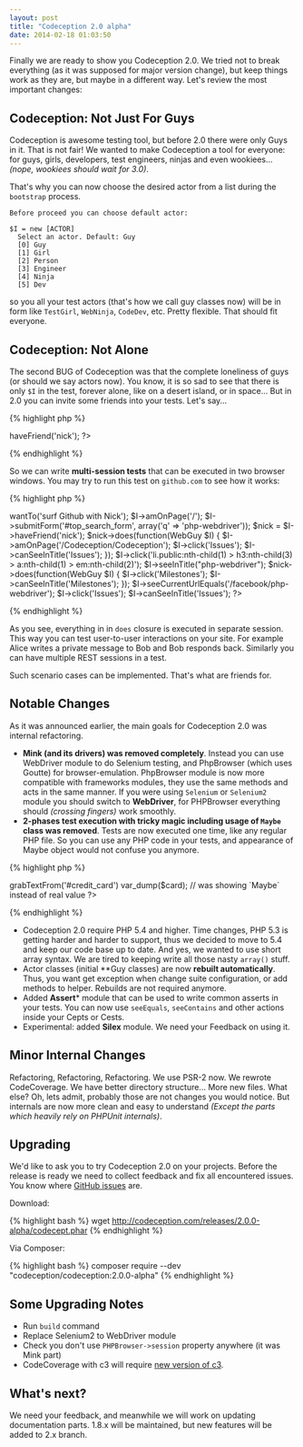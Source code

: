 ```yaml
---
layout: post
title: "Codeception 2.0 alpha"
date: 2014-02-18 01:03:50
---
```


Finally we are ready to show you Codeception 2.0. We tried not to break everything (as it was supposed for major version change), but keep things work as they are, but maybe in a different way. Let's review the most important changes:

## Codeception: Not Just For Guys

Codeception is awesome testing tool, but before 2.0 there were only Guys in it. That is not fair! We wanted to make Codeception a tool for everyone: for guys, girls, developers, test engineers, ninjas and even wookiees... *(nope, wookiees should wait for 3.0)*. 

That's why you can now choose the desired actor from a list during the `bootstrap` process.

```
Before proceed you can choose default actor:

$I = new [ACTOR]
  Select an actor. Default: Guy  
  [0] Guy
  [1] Girl
  [2] Person
  [3] Engineer
  [4] Ninja
  [5] Dev

```

so you all your test actors (that's how we call guy classes now) will be in form like `TestGirl`, `WebNinja`, `CodeDev`, etc. Pretty flexible. That should fit everyone.

## Codeception: Not Alone

The second BUG of Codeception was that the complete loneliness of guys (or should we say actors now). You know, it is so sad to see that there is only `$I` in the test, forever alone, like on a desert island, or in space... But in 2.0 you can invite some friends into your tests. Let's say...

{% highlight php %}
<?php
$I = new WebGuy($scenario);
$nick = $I->haveFriend('nick');
?>
{% endhighlight %}

So we can write **multi-session tests** that can be executed in two browser windows. 
You may try to run this test on `github.com` to see how it works:

{% highlight php %}
<?php
$I = new WebGuy($scenario);
$I->wantTo('surf Github with Nick');
$I->amOnPage('/');
$I->submitForm('#top_search_form', array('q' => 'php-webdriver'));
$nick = $I->haveFriend('nick');
$nick->does(function(WebGuy $I) {
    $I->amOnPage('/Codeception/Codeception');
    $I->click('Issues');
    $I->canSeeInTitle('Issues');
});
$I->click('li.public:nth-child(1) > h3:nth-child(3) > a:nth-child(1) > em:nth-child(2)');
$I->seeInTitle("php-webdriver");
$nick->does(function(WebGuy $I) {
    $I->click('Milestones');
    $I->canSeeInTitle('Milestones');
});
$I->seeCurrentUrlEquals('/facebook/php-webdriver');
$I->click('Issues');
$I->canSeeInTitle('Issues');
?>
{% endhighlight %}

As you see, everything in in `does` closure is executed in separate session. This way you can test user-to-user interactions on your site. For example Alice writes a private message to Bob and Bob responds back. Similarly you can have multiple REST sessions in a test. 

Such scenario cases can be implemented. That's what are friends for. 

## Notable Changes

As it was announced earlier, the main goals for Codeception 2.0 was internal refactoring.

* **Mink (and its drivers) was removed completely**. Instead you can use WebDriver module to do Selenium testing, and PhpBrowser (which uses Goutte) for browser-emulation. PhpBrowser module is now more compatible with frameworks modules, they use the same methods and acts in the same manner. If you were using `Selenium` or `Selenium2` module you should switch to **WebDriver**, for PHPBrowser everything should *(crossing fingers)* work smoothly.
* **2-phases test execution with tricky magic including usage of `Maybe` class was removed**. Tests are now executed one time, like any regular PHP file. So you can use any PHP code in your tests, and appearance of Maybe object would not confuse you anymore.

{% highlight php %}
<?php
$card = $I->grabTextFrom('#credit_card')
var_dump($card); // was showing `Maybe` instead of real value
?>
{% endhighlight %}

* Codeception 2.0 require PHP 5.4 and higher. Time changes, PHP 5.3 is getting harder and harder to support, thus we decided to move to 5.4 and keep our code base up to date. And yes, we wanted to use short array syntax. We are tired to keeping write all those nasty `array()` stuff.
* Actor classes (initial **Guy classes) are now **rebuilt automatically**. Thus, you want get exception when change suite configuration, or add methods to helper. Rebuilds are not required anymore.  
* Added **Assert*** module that can be used to write common asserts in your tests. You can now use `seeEquals`, `seeContains` and other actions inside your Cepts or Cests.
* Experimental: added **Silex** module. We need your Feedback on using it.

## Minor Internal Changes

Refactoring, Refactoring, Refactoring. We use PSR-2 now. We rewrote CodeCoverage. We have better directory structure... More new files. What else? Oh, lets admit, probably those are not changes you would notice. But internals are now more clean and easy to understand *(Except the parts which heavily rely on PHPUnit internals)*.

## Upgrading

We'd like to ask you to try Codeception 2.0 on your projects. Before the release is ready we need to collect feedback and fix all encountered issues. You know where [GitHub issues](https://github.com/Codeception/Codeception/issues?state=open) are. 

Download:

{% highlight bash %}
wget http://codeception.com/releases/2.0.0-alpha/codecept.phar
{% endhighlight %}

Via Composer:

{% highlight bash %}
composer require --dev "codeception/codeception:2.0.0-alpha" 
{% endhighlight %}

## Some Upgrading Notes

* Run `build` command
* Replace Selenium2 to WebDriver module
* Check you don't use `PHPBrowser->session` property anywhere (it was Mink part)
* CodeCoverage with c3 will require [new version of c3](https://github.com/Codeception/c3/tree/2.0).

## What's next?

We need your feedback, and meanwhile we will work on updating documentation parts. 1.8.x will be maintained, but new features will be added to 2.x branch. 